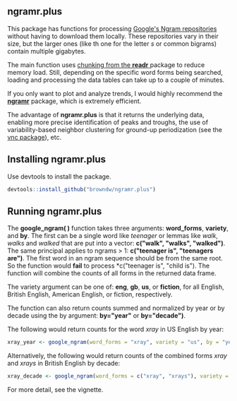## ngramr.plus

This package has functions for processing [Google's Ngram repositories](http://storage.googleapis.com/books/ngrams/books/datasetsv2.html) without having to download them locally. These repositories vary in their size, but the larger ones (like th one for the letter *s* or common bigrams) contain multiple gigabytes.

The main function uses [chunking from the **readr** ](https://readr.tidyverse.org/reference/read_delim_chunked.html)package to reduce memory load. Still, depending on the specific word forms being searched, loading and processing the data tables can take up to a couple of minutes.

If you only want to plot and analyze trends, I would highly recommend the [**ngramr**](https://github.com/seancarmody/ngramr) package, which is extremely efficient.

The advantage of **ngramr.plus** is that it returns the underlying data, enabling more precise identification of peaks and troughs, the use of variability-based neighbor clustering for ground-up periodization (see the [vnc package](https://github.com/browndw/vnc)), etc.

## Installing ngramr.plus

Use devtools to install the package.

```r
devtools::install_github("browndw/ngramr.plus")
```
## Running ngramr.plus

The **google_ngram( )** function takes three arguments: **word_forms**, **variety**, and **by**. The first can be a single word like *teenager* or lemmas like *walk*, *walks* and *walked* that are put into a vector: **c("walk", "walks", "walked")**. The same principal applies to ngrams > 1: **c("teenager is", "teenagers are")**. The first word in an ngram sequence should be from the same root. So the function would **fail** to process *c("teenager is", "child is"). The function will combine the counts of all forms in the returned data frame.

The variety argument can be one of: **eng**, **gb**, **us**, or **fiction**, for all English, British English, American English, or fiction, respectively.

The function can also return counts summed and normalized by year or by decade using the by argument: **by="year"** or **by="decade")**.

The following would return counts for the word *xray* in US English by year:

```r
xray_year <- google_ngram(word_forms = "xray", variety = "us", by = "year")
```

Alternatively, the following would return counts of the combined forms *xray* and *xrays* in British English by decade:

```r
xray_decade <- google_ngram(word_forms = c("xray", "xrays"), variety = "gb", by = "decade")
```
For more detail, see the vignette.